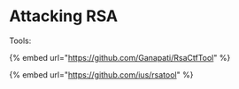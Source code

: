 # Attacking RSA

Tools:

{% embed url="https://github.com/Ganapati/RsaCtfTool" %}

{% embed url="https://github.com/ius/rsatool" %}
